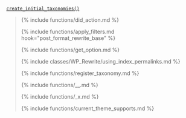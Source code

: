 <p><code><a href="https://developer.wordpress.org/reference/functions/create_initial_taxonomies/">create_initial_taxonomies()</a></code></p>

<blockquote>

{% include functions/did_action.md %}

{% include functions/apply_filters.md hook="post_format_rewrite_base" %}

{% include functions/get_option.md %}

{% include classes/WP_Rewrite/using_index_permalinks.md %}

{% include functions/register_taxonomy.md %}

{% include functions/__.md %}

{% include functions/_x.md %}

{% include functions/current_theme_supports.md %}

</blockquote>
